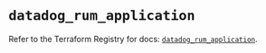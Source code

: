 # `datadog_rum_application`

Refer to the Terraform Registry for docs: [`datadog_rum_application`](https://registry.terraform.io/providers/datadog/datadog/3.41.0/docs/resources/rum_application).
